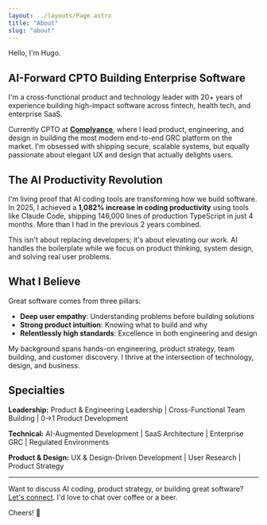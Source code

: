 ```yaml
---
layout: ../layouts/Page.astro
title: "About"
slug: "about"
---
```


Hello, I'm Hugo.

## AI-Forward CPTO Building Enterprise Software

I'm a cross-functional product and technology leader with 20+ years of experience building high-impact software across fintech, health tech, and enterprise SaaS.

Currently CPTO at **[Complyance](https://www.complyance.com)**, where I lead product, engineering, and design in building the most modern end-to-end GRC platform on the market. I'm obsessed with shipping secure, scalable systems, but equally passionate about elegant UX and design that actually delights users.

## The AI Productivity Revolution

I'm living proof that AI coding tools are transforming how we build software. In 2025, I achieved a **1,082% increase in coding productivity** using tools like Claude Code, shipping 146,000 lines of production TypeScript in just 4 months. More than I had in the previous 2 years combined.

This isn't about replacing developers; it's about elevating our work. AI handles the boilerplate while we focus on product thinking, system design, and solving real user problems.

## What I Believe

Great software comes from three pillars:
- **Deep user empathy**: Understanding problems before building solutions
- **Strong product intuition**: Knowing what to build and why
- **Relentlessly high standards**: Excellence in both engineering and design

My background spans hands-on engineering, product strategy, team building, and customer discovery. I thrive at the intersection of technology, design, and business.

## Specialties

**Leadership:** Product & Engineering Leadership | Cross-Functional Team Building | 0→1 Product Development

**Technical:** AI-Augmented Development | SaaS Architecture | Enterprise GRC | Regulated Environments

**Product & Design:** UX & Design-Driven Development | User Research | Product Strategy

---

Want to discuss AI coding, product strategy, or building great software? [Let's connect](/contact). I'd love to chat over coffee or a beer.

Cheers! 🍺
